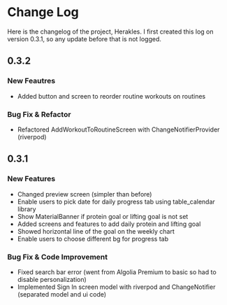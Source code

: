 # Change Log

Here is the changelog of the project, Herakles. I first created this log on version 0.3.1, so any update before that is not logged.

## 0.3.2
### New Feautres
- Added button and screen to reorder routine workouts on routines

### Bug Fix & Refactor
- Refactored AddWorkoutToRoutineScreen with ChangeNotifierProvider (riverpod)

## 0.3.1
### New Features
- Changed preview screen (simpler than before)
- Enable users to pick date for daily progress tab using table_calendar library
- Show MaterialBanner if protein goal or lifting goal is not set
- Added screens and features to add daily protein and lifting goal
- Showed horizontal line of the goal on the weekly chart
- Enable users to choose different bg for progress tab

### Bug Fix & Code Improvement
- Fixed search bar error (went from Algolia Premium to basic so had to disable personalization)
- Implemented Sign In screen model with riverpod and ChangeNotifier (separated model and ui code)

